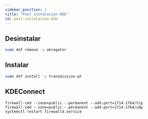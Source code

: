 ```yaml
---
sidebar_position: 1
title: "Post instalación KDE"
id: post-instalacion-kde
---
```


## Desinstalar

```bash
sudo dnf remove -y akregator
```

## Instalar

```bash
sudo dnf install -y transmission-qt
```

## KDEConnect

```label
firewall-cmd --zone=public --permanent --add-port=1714-1764/tcp
firewall-cmd --zone=public --permanent --add-port=1714-1764/udp
systemctl restart firewalld.service
```
